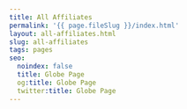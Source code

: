 ```yaml
---
title: All Affiliates
permalink: '{{ page.fileSlug }}/index.html'
layout: all-affiliates.html
slug: all-affiliates
tags: pages
seo:
  noindex: false
  title: Globe Page
  og:title: Globe Page
  twitter:title: Globe Page
---
```



